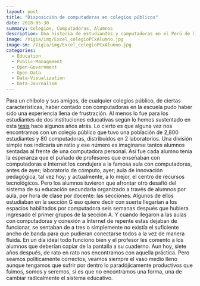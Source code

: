 ```yaml
---
layout: post
title: "Disposición de computadoras en colegios públicos"
date: 2018-05-30
summary: Colegios, Computadoras, Alumnos
description: Una historia de estudiantes y computadoras en el Perú de hace unas décadas atrás. 
image: /Vigia/img/Excel_colegioPCxAlumno.jpg
image-sm: /Vigia/img/Excel_colegioPCxAlumno.jpg
categories:
  - Education  
  - Public-Management
  - Open-Government
  - Open-Data
  - Data-Visualization
  - Data-Journalism
---
```


Para un chibolo y sus amigos, de cualquier colegios público, de ciertas características, haber contado con computadoras en la escuela pudo haber sido una experiencia llena de frustración. Al menos lo fue para los estudiantes de dos instituciones educativas según lo hemos sustentado en esta [tesis](http://bit.ly/2IVl3Pe) hace algunos años atrás. 
Lo cierto es que alguna vez nos encontramos con un colegio público que tuvo una población de 2,800 estudiantes y 80 computadoras, distribuidos en 2 laboratorios. Una división simple nos indicaría un ratio y ese número es imaginarse tantos alumnos sentadas al frente de una computadora personal. 
Así fue cada alumno tenia la esperanza que el puñado de profesores que enseñaban con computadoras e Internet los condujera a la famosa aula con computadoras, antes de ayer; laboratorio de cómputo, ayer; aula de innovación pedagógica, tal vez hoy; y actualmente, a lo mejor, el centro de recursos tecnológicos. 
Pero los alumnos tuvieron que afrontar otro desafió del sistema de su educación secundaria organizado a través de alumnos por aula, por hora de clase por docente: las secciones. Algunos de ellos estudiaban en la sección G eso quiere decir con suerte llegarían a los espacios habilitados por computadora seis semanas después que hubiera ingresado el primer grupos de la sección A. 
Y cuando llegaron a las aulas con computadoras y conexión a Internet de repente estas dejaban de funcionar, se sentaban de a tres o simplemente no existía el suficiente ancho de banda para que pudieran conectarse todos a la vez de manera fluida. En un día ideal todo funciono bien y el profesor les comento a los alumnos que deberían copiar de la pantalla a su cuaderno. 
Aun hoy, siete años después, de rato en rato nos encontramos con aquella práctica. Pero seamos políticamente correctos, veamos siempre el vaso medio lleno aunque tengamos que sufrir por dentro lo paradójicamente productivos que fuimos, somos y seremos, si es que no encontramos una forma, una de cambiar radicalmente el sistema educativo. 
